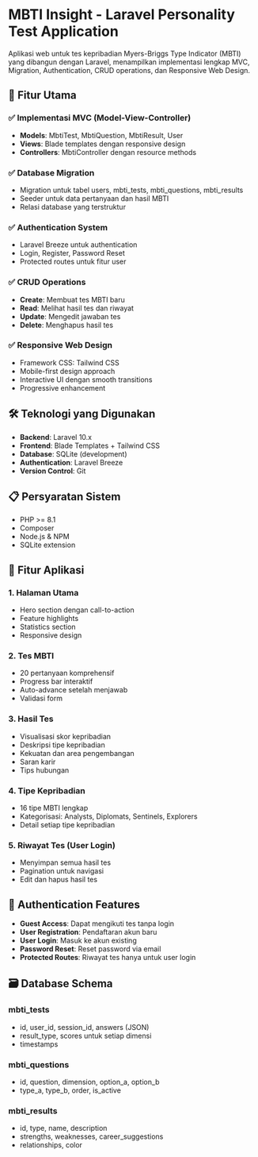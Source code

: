 # MBTI Insight - Laravel Personality Test Application

Aplikasi web untuk tes kepribadian Myers-Briggs Type Indicator (MBTI) yang dibangun dengan Laravel, menampilkan implementasi lengkap MVC, Migration, Authentication, CRUD operations, dan Responsive Web Design.

## 🚀 Fitur Utama

### ✅ Implementasi MVC (Model-View-Controller)
- **Models**: MbtiTest, MbtiQuestion, MbtiResult, User
- **Views**: Blade templates dengan responsive design
- **Controllers**: MbtiController dengan resource methods

### ✅ Database Migration
- Migration untuk tabel users, mbti_tests, mbti_questions, mbti_results
- Seeder untuk data pertanyaan dan hasil MBTI
- Relasi database yang terstruktur

### ✅ Authentication System
- Laravel Breeze untuk authentication
- Login, Register, Password Reset
- Protected routes untuk fitur user

### ✅ CRUD Operations
- **Create**: Membuat tes MBTI baru
- **Read**: Melihat hasil tes dan riwayat
- **Update**: Mengedit jawaban tes
- **Delete**: Menghapus hasil tes

### ✅ Responsive Web Design
- Framework CSS: Tailwind CSS
- Mobile-first design approach
- Interactive UI dengan smooth transitions
- Progressive enhancement

## 🛠️ Teknologi yang Digunakan

- **Backend**: Laravel 10.x
- **Frontend**: Blade Templates + Tailwind CSS
- **Database**: SQLite (development)
- **Authentication**: Laravel Breeze
- **Version Control**: Git

## 📋 Persyaratan Sistem

- PHP >= 8.1
- Composer
- Node.js & NPM
- SQLite extension


## 🎯 Fitur Aplikasi

### 1. Halaman Utama
- Hero section dengan call-to-action
- Feature highlights
- Statistics section
- Responsive design

### 2. Tes MBTI
- 20 pertanyaan komprehensif
- Progress bar interaktif
- Auto-advance setelah menjawab
- Validasi form

### 3. Hasil Tes
- Visualisasi skor kepribadian
- Deskripsi tipe kepribadian
- Kekuatan dan area pengembangan
- Saran karir
- Tips hubungan

### 4. Tipe Kepribadian
- 16 tipe MBTI lengkap
- Kategorisasi: Analysts, Diplomats, Sentinels, Explorers
- Detail setiap tipe kepribadian

### 5. Riwayat Tes (User Login)
- Menyimpan semua hasil tes
- Pagination untuk navigasi
- Edit dan hapus hasil tes

## 🔐 Authentication Features

- **Guest Access**: Dapat mengikuti tes tanpa login
- **User Registration**: Pendaftaran akun baru
- **User Login**: Masuk ke akun existing
- **Password Reset**: Reset password via email
- **Protected Routes**: Riwayat tes hanya untuk user login

## 🗃️ Database Schema

### mbti_tests
- id, user_id, session_id, answers (JSON)
- result_type, scores untuk setiap dimensi
- timestamps

### mbti_questions
- id, question, dimension, option_a, option_b
- type_a, type_b, order, is_active

### mbti_results
- id, type, name, description
- strengths, weaknesses, career_suggestions
- relationships, color